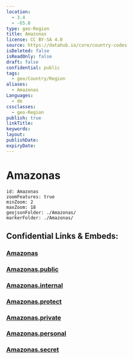 ```yaml
---
location:
  - 3.4
  - -65.8
type: geo-Region
title: Amazonas
license: CC BY-SA 4.0
source: https://datahub.io/core/country-codes
isDeleted: false
isReadOnly: false
draft: false
confidential: public
tags:
  - geo/Country/Region
aliases:
  - Amazonas
Languages:
  - de
cssclasses:
  - geo-Region
publish: true
linkTitle:
keywords:
layout:
publishDate:
expiryDate:
---
```


# Amazonas

```leaflet
id: Amazonas
zoomFeatures: true 
minZoom: 2 
maxZoom: 18
geojsonFolder: ./Amazonas/
markerFolder: ./Amazonas/
```


## Confidential Links & Embeds: 

### [Amazonas](/_Standards/Earth/Continent/America~South/Venezuela/States~Venezuela/Amazonas.md) 

### [Amazonas.public](/_public/Earth/Continent/America~South/Venezuela/States~Venezuela/Amazonas.public.md) 

### [Amazonas.internal](/_internal/Earth/Continent/America~South/Venezuela/States~Venezuela/Amazonas.internal.md) 

### [Amazonas.protect](/_protect/Earth/Continent/America~South/Venezuela/States~Venezuela/Amazonas.protect.md) 

### [Amazonas.private](/_private/Earth/Continent/America~South/Venezuela/States~Venezuela/Amazonas.private.md) 

### [Amazonas.personal](/_personal/Earth/Continent/America~South/Venezuela/States~Venezuela/Amazonas.personal.md) 

### [Amazonas.secret](/_secret/Earth/Continent/America~South/Venezuela/States~Venezuela/Amazonas.secret.md)

